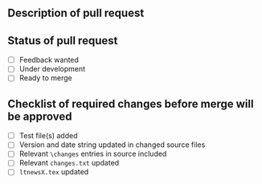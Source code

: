 ## Description of pull request

<!--- Insert text here -->


## Status of pull request
<!--- You might be creating this pull request hoping for feedback or intentionally half-way though the development process. -->
- [ ] Feedback wanted 
- [ ] Under development
- [ ] Ready to merge

## Checklist of required changes before merge will be approved
- [ ] Test file(s) added
- [ ] Version and date string updated in changed source files
- [ ] Relevant `\changes` entries in source included
- [ ] Relevant `changes.txt` updated
- [ ] `ltnewsX.tex` updated
